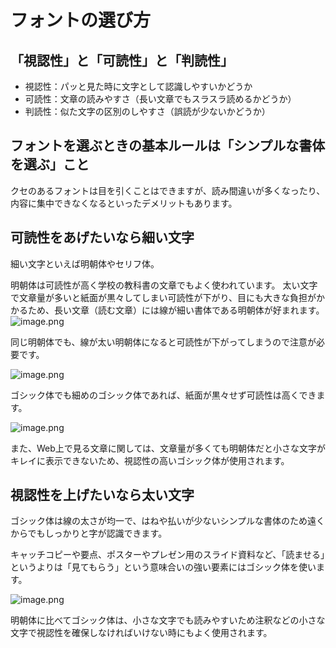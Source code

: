 # フォントの選び方

## 「視認性」と「可読性」と「判読性」

- 視認性：パッと見た時に文字として認識しやすいかどうか
- 可読性：文章の読みやすさ（長い文章でもスラスラ読めるかどうか）
- 判読性：似た文字の区別のしやすさ（誤読が少ないかどうか）

## フォントを選ぶときの基本ルールは「シンプルな書体を選ぶ」こと

クセのあるフォントは目を引くことはできますが、読み間違いが多くなったり、内容に集中できなくなるといったデメリットもあります。

## 可読性をあげたいなら細い文字

細い文字といえば明朝体やセリフ体。

明朝体は可読性が高く学校の教科書の文章でもよく使われています。
太い文字で文章量が多いと紙面が黒々してしまい可読性が下がり、目にも大きな負担がかかるため、長い文章（読む文章）には線が細い書体である明朝体が好まれます。
![image.png](https://chot.design/ckeditor_assets/pictures/4975/original_4-3_01%E3%82%B4%E3%82%B7%E3%83%83%E3%82%AF%E4%BD%93%E3%81%A8%E6%98%8E%E6%9C%9D%E4%BD%93.png)

同じ明朝体でも、線が太い明朝体になると可読性が下がってしまうので注意が必要です。

![image.png](https://chot.design/ckeditor_assets/pictures/4976/original_4-3_02%E5%A4%AA%E3%81%84%E6%98%8E%E6%9C%9D%E4%BD%93.png)

ゴシック体でも細めのゴシック体であれば、紙面が黒々せず可読性は高くできます。

![image.png](https://chot.design/ckeditor_assets/pictures/4978/original_4-3_03%E7%B4%B0%E3%81%84%E3%82%B4%E3%82%B7%E3%83%83%E3%82%AF%E4%BD%93.png)

また、Web上で見る文章に関しては、文章量が多くても明朝体だと小さな文字がキレイに表示できないため、視認性の高いゴシック体が使用されます。

## 視認性を上げたいなら太い文字

ゴシック体は線の太さが均一で、はねや払いが少ないシンプルな書体のため遠くからでもしっかりと字が認識できます。

キャッチコピーや要点、ポスターやプレゼン用のスライド資料など、「読ませる」というよりは「見てもらう」という意味合いの強い要素にはゴシック体を使います。

![image.png](https://chot.design/ckeditor_assets/pictures/4980/original_4-3_05%E8%A6%96%E8%AA%8D%E6%80%A7%E3%82%92%E9%AB%98%E3%82%81%E3%82%8B.png)

明朝体に比べてゴシック体は、小さな文字でも読みやすいため注釈などの小さな文字で視認性を確保しなければいけない時にもよく使用されます。
